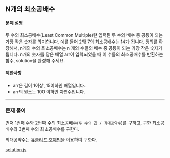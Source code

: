 ## N개의 최소공배수

#### 문제 설명
두 수의 최소공배수(Least Common Multiple)란 입력된 두 수의 배수 중 공통이 되는 가장 작은 숫자를 의미합니다. 예를 들어 2와 7의 최소공배수는 14가 됩니다. 정의를 확장해서, n개의 수의 최소공배수는 n 개의 수들의 배수 중 공통이 되는 가장 작은 숫자가 됩니다. n개의 숫자를 담은 배열 arr이 입력되었을 때 이 수들의 최소공배수를 반환하는 함수, solution을 완성해 주세요.

#### 제한사항
- arr은 길이 1이상, 15이하인 배열입니다.
- arr의 원소는 100 이하인 자연수입니다.

***

### 문제 풀이
먼저 1번째 수와 2번째 수의 최소공배수(`두 수의 곱 / 최대공약수`)를 구하고, 구한 최소공배수와 3번째 수의 최소공배수를 구한다.

최대공약수는 [유클리드 호제법](https://ko.wikipedia.org/wiki/유클리드_호제법)을 이용하여 구한다.

[solution.js](./solution.js)